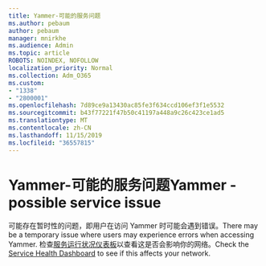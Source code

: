 ```yaml
---
title: Yammer-可能的服务问题
ms.author: pebaum
author: pebaum
manager: mnirkhe
ms.audience: Admin
ms.topic: article
ROBOTS: NOINDEX, NOFOLLOW
localization_priority: Normal
ms.collection: Adm_O365
ms.custom:
- "1338"
- "2800001"
ms.openlocfilehash: 7d89ce9a13430ac85fe3f634ccd106ef3f1e5532
ms.sourcegitcommit: b43f77221f47b50c41197a448a9c26c423ce1ad5
ms.translationtype: MT
ms.contentlocale: zh-CN
ms.lasthandoff: 11/15/2019
ms.locfileid: "36557815"
---
```

# <a name="yammer---possible-service-issue"></a><span data-ttu-id="48fdd-102">Yammer-可能的服务问题</span><span class="sxs-lookup"><span data-stu-id="48fdd-102">Yammer - possible service issue</span></span>

<span data-ttu-id="48fdd-103">可能存在暂时性的问题，即用户在访问 Yammer 时可能会遇到错误。</span><span class="sxs-lookup"><span data-stu-id="48fdd-103">There may be a temporary issue where users may experience errors when accessing Yammer.</span></span> <span data-ttu-id="48fdd-104">检查[服务运行状况仪表板](https://admin.microsoft.com/AdminPortal/Home#/servicehealth)以查看这是否会影响你的网络。</span><span class="sxs-lookup"><span data-stu-id="48fdd-104">Check the [Service Health Dashboard](https://admin.microsoft.com/AdminPortal/Home#/servicehealth) to see if this affects your network.</span></span>

